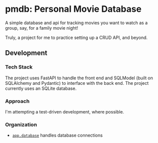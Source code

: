 # pmdb: Personal Movie Database
A simple database and api for tracking movies you want to watch as a group, say, for a family movie night!

Truly, a project for me to practice setting up a CRUD API, and beyond.

## Development 
### Tech Stack
The project uses FastAPI to handle the front end and SQLModel (built on SQLAlchemy and Pydantic) to interface with the back end. The project currently uses an SQLite database.

### Approach
I'm attempting a test-driven development, where possible.

### Organization
- [`app.database`](app/database.py) handles database connections